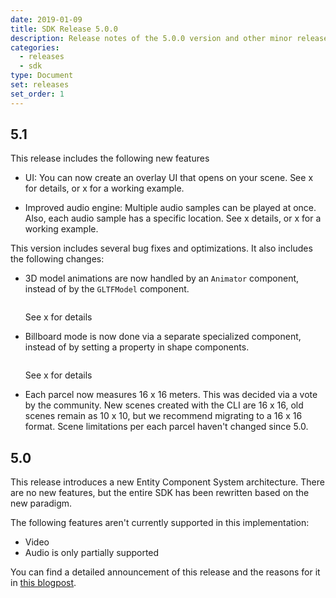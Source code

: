 ```yaml
---
date: 2019-01-09
title: SDK Release 5.0.0
description: Release notes of the 5.0.0 version and other minor releases
categories:
  - releases
  - sdk
type: Document
set: releases
set_order: 1
---
```


## 5.1

This release includes the following new features

- UI: You can now create an overlay UI that opens on your scene. See x for details, or x for a working example.

- Improved audio engine: Multiple audio samples can be played at once. Also, each audio sample has a specific location. See x details, or x for a working example.

This version includes several bug fixes and optimizations. It also includes the following changes:

- 3D model animations are now handled by an `Animator` component, instead of by the `GLTFModel` component.

  ```ts

  ```

    See x for details

- Billboard mode is now done via a separate specialized component, instead of by setting a property in shape components.

  ```ts

  ```

    See x for details

- Each parcel now measures 16 x 16 meters. This was decided via a vote by the community. New scenes created with the CLI are 16 x 16, old scenes remain as 10 x 10, but we recommend migrating to a 16 x 16 format. Scene limitations per each parcel haven't changed since 5.0.



## 5.0

This release introduces a new Entity Component System architecture. There are no new features, but the entire SDK has been rewritten based on the new paradigm.

The following features aren't currently supported in this implementation:

- Video
- Audio is only partially supported

You can find a detailed announcement of this release and the reasons for it in [this blogpost](https://decentraland.org/blog/announcements/announcing-decentralands-new-sdk).
